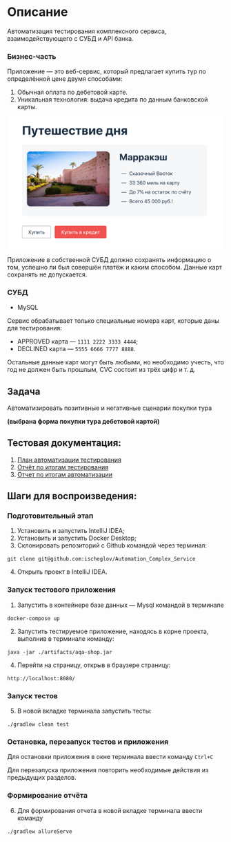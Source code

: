 # Описание

Автоматизация тестирования комплексного сервиса, взаимодействующего с СУБД и API банка.

### Бизнес-часть

Приложение — это веб-сервис, который предлагает купить тур по определённой цене двумя способами:
1. Обычная оплата по дебетовой карте.
2. Уникальная технология: выдача кредита по данным банковской карты.

![](pic/service.png)

Приложение в собственной СУБД должно сохранять информацию о том, успешно ли был совершён платёж и каким способом. Данные карт сохранять не допускается.

### СУБД

* MySQL

Сервис обрабатывает только специальные номера карт, которые даны для тестирования:
* APPROVED карта — `1111 2222 3333 4444`;
* DECLINED карта — `5555 6666 7777 8888`.

Остальные данные карт могут быть любыми, но необходимо учесть, что год не должен быть прошлым, CVC состоит из трёх цифр и т. д.

## Задача

Автоматизировать позитивные и негативные сценарии покупки тура

**(выбрана форма покупки тура дебетовой картой)**

## Тестовая документация:

1. [План автоматизации тестирования](documentation/Plan.md)
2. [Отчёт по итогам тестирования](documentation/Report.md)
3. [Отчет по итогам автоматизации](documentation/Summary.md)

## Шаги для воспроизведения:

### Подготовительный этап

1. Установить и запустить IntelliJ IDEA;
2. Установить и запустить Docker Desktop;
3. Склонировать репозиторий с Github командой через терминал:
```
git clone git@github.com:ischeglov/Automation_Complex_Service
```
4. Открыть проект в IntelliJ IDEA.

### Запуск тестового приложения 

1. Запустить в контейнере базe данных — Mysql командой в терминале
```
docker-compose up
```
2. Запустить тестируемое приложение, находясь в корне проекта, выполнив в терминале команду:
```
java -jar ./artifacts/aqa-shop.jar
```
4.  Перейти на страницу, открыв в браузере страницу:
```
http://localhost:8080/
```

### Запуск тестов

5. В новой вкладке терминала запустить тесты:
 ```
./gradlew clean test
```
### Остановка, перезапуск тестов и приложения

Для остановки приложения в окне терминала ввести команду 
`Ctrl+С`

Для перезапуска приложения повторить необходимые действия из предыдущих разделов.

### Формирование отчёта

6. Для формирования отчета в новой вкладке терминала ввести команду
```
./gradlew allureServe
```



